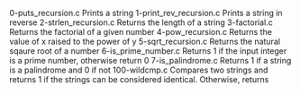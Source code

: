 0-puts_recursion.c Prints a string 1-print_rev_recursion.c Prints a string in reverse 2-strlen_recursion.c Returns the length of a string 3-factorial.c Returns the factorial of a given number 4-pow_recursion.c Returns the value of x raised to the power of y 5-sqrt_recursion.c Returns the natural sqaure root of a number 6-is_prime_number.c Returns 1 if the input integer is a prime number, otherwise return 0 7-is_palindrome.c Returns 1 if a string is a palindrome and 0 if not 100-wildcmp.c Compares two strings and returns 1 if the strings can be considered identical. Otherwise, returns
